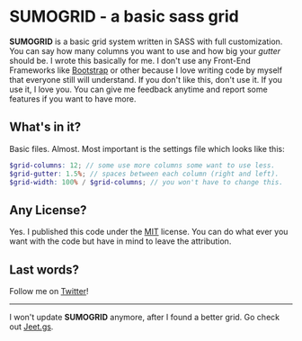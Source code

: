 # SUMOGRID - a basic sass grid
**SUMOGRID** is a basic grid system written in SASS with full customization. You can say how many columns you want to use and how big your *gutter* should be. I wrote this basically for me. I don't use any Front-End Frameworks like [Bootstrap](http://getbootstrap.com/) or other because I love writing code by myself that everyone still will understand. If you don't like this, don't use it. If you use it, I love you. You can give me feedback anytime and report some features if you want to have more.

## What's in it?
Basic files. Almost. Most important is the settings file which looks like this:
```scss
$grid-columns: 12; // some use more columns some want to use less.
$grid-gutter: 1.5%; // spaces between each column (right and left).
$grid-width: 100% / $grid-columns; // you won't have to change this.
```

## Any License?
Yes. I published this code under the [MIT](http://opensource.org/licenses/MIT) license. You can do what ever you want with the code but have in mind to leave the attribution.

## Last words?
Follow me on [Twitter](http://twitter.com/visualcookie)!
***
I won't update **SUMOGRID** anymore, after I found a better grid. Go check out [Jeet.gs](http://jeet.gs/).

